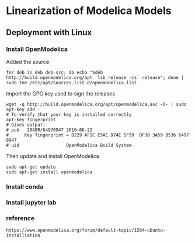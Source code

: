 # Linearization of Modelica Models 

## Deployment with Linux 

### Install OpenModelica

Added the source
```
for deb in deb deb-src; do echo "$deb http://build.openmodelica.org/apt `lsb_release -cs` release"; done | sudo tee /etc/apt/sources.list.d/openmodelica.list
```

Import the GPG key used to sign the releases
```
wget -q http://build.openmodelica.org/apt/openmodelica.asc -O- | sudo apt-key add - 
# To verify that your key is installed correctly
apt-key fingerprint
# Gives output:
# pub   2048R/64970947 2010-06-22
#      Key fingerprint = D229 AF1C E5AE D74E 5F59  DF30 3A59 B536 6497 0947
# uid                  OpenModelica Build System 
```

Then update and install OpenModelica
```
sudo apt-get update
sudo apt-get install openmodelica
```

### Install conda

### Install jupyter lab

### reference
```
https://www.openmodelica.org/forum/default-topic/1584-ubuntu-installiation
```